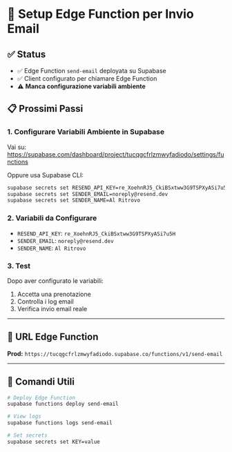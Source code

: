 # 🚀 Setup Edge Function per Invio Email

## ✅ Status

- ✅ Edge Function `send-email` deployata su Supabase
- ✅ Client configurato per chiamare Edge Function
- ⚠️ **Manca configurazione variabili ambiente**

## 📋 Prossimi Passi

### 1. Configurare Variabili Ambiente in Supabase

Vai su: https://supabase.com/dashboard/project/tucqgcfrlzmwyfadiodo/settings/functions

Oppure usa Supabase CLI:
```bash
supabase secrets set RESEND_API_KEY=re_XoehnRJ5_CkiBSxtww3G9TSPXyASi7u5H
supabase secrets set SENDER_EMAIL=noreply@resend.dev
supabase secrets set SENDER_NAME=Al Ritrovo
```

### 2. Variabili da Configurare

- `RESEND_API_KEY`: `re_XoehnRJ5_CkiBSxtww3G9TSPXyASi7u5H`
- `SENDER_EMAIL`: `noreply@resend.dev`
- `SENDER_NAME`: `Al Ritrovo`

### 3. Test

Dopo aver configurato le variabili:
1. Accetta una prenotazione
2. Controlla i log email
3. Verifica invio email reale

---

## 📍 URL Edge Function

**Prod:** `https://tucqgcfrlzmwyfadiodo.supabase.co/functions/v1/send-email`

---

## 🔧 Comandi Utili

```bash
# Deploy Edge Function
supabase functions deploy send-email

# View logs
supabase functions logs send-email

# Set secrets
supabase secrets set KEY=value
```

